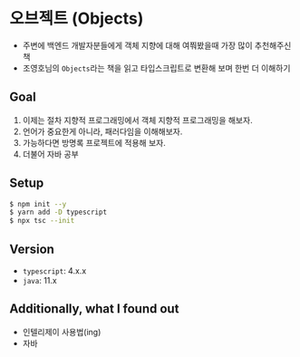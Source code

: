 # 오브젝트 (Objects)

- 주변에 백엔드 개발자분들에게 객체 지향에 대해 여쭤봤을때 가장 많이 추천해주신 책
- 조영호님의 `Objects`라는 책을 읽고 타입스크립트로 변환해 보며 한번 더 이해하기

## Goal

1. 이제는 절차 지향적 프로그래밍에서 객체 지향적 프로그래밍을 해보자.
2. 언어가 중요한게 아니라, 패러다임을 이해해보자.
3. 가능하다면 방명록 프로젝트에 적용해 보자.
4. 더불어 자바 공부

## Setup

```bash
$ npm init --y
$ yarn add -D typescript
$ npx tsc --init
```

## Version

- `typescript`: 4.x.x
- `java`: 11.x

## Additionally, what I found out

- 인텔리제이 사용법(ing)
- 자바